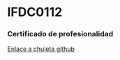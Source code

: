 # IFDC0112
### Certificado de profesionalidad
[Enlace a chuleta github](https://github.com/adam-p/markdown-here/wiki/markdown-cheatsheet#headers)
